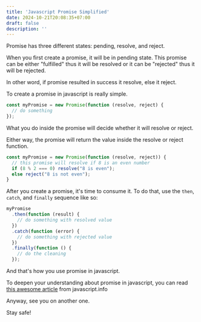 ```yaml
---
title: 'Javascript Promise Simplified'
date: 2024-10-21T20:08:35+07:00
draft: false
description: ''
---
```


Promise has three different states: pending, resolve, and reject.

When you first create a promise, it will be in pending state. This
promise can be either "fulfilled" thus it will be resolved or it can
be "rejected" thus it will be rejected.

In other word, if promise resulted in success it resolve, else it reject.

To create a promise in javascript is really simple.

```js
const myPromise = new Promise(function (resolve, reject) {
  // do something
});
```

What you do inside the promise will decide whether it will resolve or reject.

Either way, the promise will return the value inside the resolve or reject function.

```js
const myPromise = new Promise(function (resolve, reject)) {
  // this promise will resolve if 8 is an even number
  if (8 % 2 === 0) resolve("8 is even");
  else reject("8 is not even");
}
```

After you create a promise, it's time to consume it. To do that, use the `then`, `catch`, and
`finally` sequence like so:

```js
myPromise
  .then(function (result) {
    // do something with resolved value
  })
  .catch(function (error) {
    // do something with rejected value
  })
  .finally(function () {
    // do the cleaning
  });
```

And that's how you use promise in javascript.

To deepen your understanding about promise in javascript,
you can read [this awesome article](https://javascript.info/promise-basics) from javascript.info

Anyway, see you on another one.

Stay safe!
